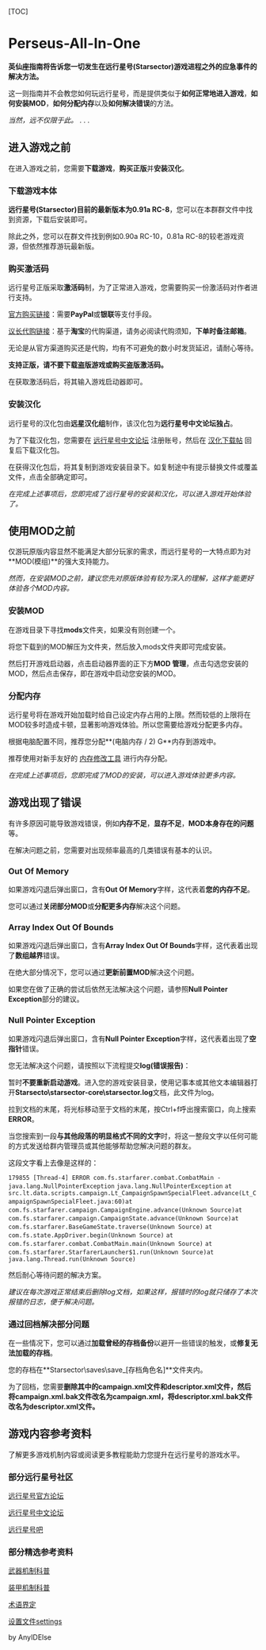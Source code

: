[TOC]

# Perseus-All-In-One

**英仙座指南将告诉您一切发生在远行星号(Starsector)游戏进程之外的应急事件的解决方法。**

这一则指南并不会教您如何玩远行星号，而是提供类似于**如何正常地进入游戏**，**如何安装MOD**，**如何分配内存**以及**如何解决错误**的方法。

*当然，远不仅限于此。*
.
.
.
## 进入游戏之前

在进入游戏之前，您需要**下载游戏**，**购买正版**并**安装汉化**。

### 下载游戏本体

**远行星号(Starsector)**目前的最新版本为**0.91a RC-8**，您可以在本群群文件中找到资源，下载后安装即可。

除此之外，您可以在群文件找到例如0.90a RC-10，0.81a RC-8的较老游戏资源，但依然推荐游玩最新版。



### 购买激活码

远行星号正版采取**激活码**制，为了正常进入游戏，您需要购买一份激活码对作者进行支持。

[官方购买链接](http://fractalsoftworks.com/preorder/)：需要**PayPal**或**银联**等支付手段。

[议长代购链接](https://item.taobao.com/item.htm?spm=a1z10.1-c-s.w4004-21088071351.3.41681269UWwZrj&id=582273883513)：基于**淘宝**的代购渠道，请务必阅读代购须知，**下单时备注邮箱**。

无论是从官方渠道购买还是代购，均有不可避免的数小时发货延迟，请耐心等待。

**支持正版，请不要下载盗版游戏或购买盗版激活码。**

在获取激活码后，将其输入游戏启动器即可。



### 安装汉化

远行星号的汉化包由**远星汉化组**制作，该汉化包为**远行星号中文论坛独占**。

为了下载汉化包，您需要在 [远行星号中文论坛](https://www.fossic.org) 注册账号，然后在 [汉化下载帖](https://www.fossic.org/thread-383-1-1.html) 回复后下载汉化包。

在获得汉化包后，将其复制到游戏安装目录下。如复制途中有提示替换文件或覆盖文件，点击全部确定即可。



*在完成上述事项后，您即完成了远行星号的安装和汉化，可以进入游戏开始体验了。*





## 使用MOD之前

仅游玩原版内容显然不能满足大部分玩家的需求，而远行星号的一大特点即为对**MOD(模组)**的强大支持能力。

*然而，在安装MOD之前，建议您先对原版体验有较为深入的理解，这样才能更好体验各个MOD内容。*

### 安装MOD

在游戏目录下寻找**mods**文件夹，如果没有则创建一个。

将您下载到的MOD解压为文件夹，然后放入mods文件夹即可完成安装。

然后打开游戏启动器，点击启动器界面的正下方**MOD 管理**，点击勾选您安装的MOD，然后点击保存，即在游戏中启动您安装的MOD。



### 分配内存

远行星号将在游戏开始加载时给自己设定内存占用的上限。然而较低的上限将在MOD较多时造成卡顿，显著影响游戏体验。所以您需要给游戏分配更多内存。

根据电脑配置不同，推荐您分配**(电脑内存 / 2) G**内存到游戏中。

推荐使用对新手友好的 [内存修改工具](https://tieba.baidu.com/p/5219527443) 进行内存分配。



*在完成上述事项后，您即完成了MOD的安装，可以进入游戏体验更多内容。*





## 游戏出现了错误

有许多原因可能导致游戏错误，例如**内存不足**，**显存不足**，**MOD本身存在的问题**等。

在解决问题之前，您需要对出现频率最高的几类错误有基本的认识。

###          Out Of Memory

如果游戏闪退后弹出窗口，含有**Out Of Memory**字样，这代表着**您的内存不足**。

您可以通过**关闭部分MOD**或**分配更多内存**解决这个问题。



###          Array Index Out Of Bounds

如果游戏闪退后弹出窗口，含有**Array Index Out Of Bounds**字样，这代表着出现了**数组越界**错误。

在绝大部分情况下，您可以通过**更新前置MOD**解决这个问题。

如果您在做了正确的尝试后依然无法解决这个问题，请参照**Null Pointer Exception**部分的建议。



### Null Pointer Exception

如果游戏闪退后弹出窗口，含有**Null Pointer Exception**字样，这代表着出现了**空指针**错误。

您无法解决这个问题，请按照以下流程提交**log(错误报告)**：

暂时**不要重新启动游戏**。进入您的游戏安装目录，使用记事本或其他文本编辑器打开**Starsecto\starsector-core\starsector.log**文档，此文件为log。

拉到文档的末尾，将光标移动至于文档的末尾，按Ctrl+f呼出搜索窗口，向上搜索**ERROR**。

当您搜索到一段**与其他段落的明显格式不同的文字**时，将这一整段文字以任何可能的方式发送给群内管理员或其他能够帮助您解决问题的群友。

这段文字看上去像是这样的：

`179855 [Thread-4] ERROR com.fs.starfarer.combat.CombatMain - java.lang.NullPointerException`
`java.lang.NullPointerException`
​     `at src.lt.data.scripts.campaign.Lt_CampaignSpawnSpecialFleet.advance(Lt_CampaignSpawnSpecialFleet.java:60)`
​     `at com.fs.starfarer.campaign.CampaignEngine.advance(Unknown Source)`
​     `at com.fs.starfarer.campaign.CampaignState.advance(Unknown Source)`
​     `at com.fs.starfarer.BaseGameState.traverse(Unknown Source)`
​     `at com.fs.state.AppDriver.begin(Unknown Source)`
​     `at com.fs.starfarer.combat.CombatMain.main(Unknown Source)`
​     `at com.fs.starfarer.StarfarerLauncher$1.run(Unknown Source)`
​     `at java.lang.Thread.run(Unknown Source)`

然后耐心等待问题的解决方案。

*建议在每次游戏正常结束后删除log文档，如果这样，报错时的log就只储存了本次报错的日志，便于解决问题。*



### 通过回档解决部分问题

在一些情况下，您可以通过**加载曾经的存档备份**以避开一些错误的触发，或**修复无法加载的存档**。

您的存档在**Starsector\saves\save_[存档角色名]**文件夹内。

为了回档，您需要**删除其中的campaign.xml文件和descriptor.xml文件，然后将campaign.xml.bak文件改名为campaign.xml，将descriptor.xml.bak文件改名为descriptor.xml文件。**



## 游戏内容参考资料

了解更多游戏机制内容或阅读更多教程能助力您提升在远行星号的游戏水平。

### 部分远行星号社区

[远行星号官方论坛](http://fractalsoftworks.com/)

[远行星号中文论坛](https://www.fossic.org/)

[远行星号吧](https://tieba.baidu.com/f?kw=%E8%BF%9C%E8%A1%8C%E6%98%9F%E5%8F%B7&fr=index&fp=0&ie=utf-8)



### 部分精选参考资料

[武器机制科普](http://tieba.baidu.com/p/5351676528)

[装甲机制科普](http://tieba.baidu.com/p/5459369406)

[术语界定](https://www.fossic.org/thread-180-1-1.html)

[设置文件settings](https://tieba.baidu.com/p/5916648546)







by AnyIDElse
